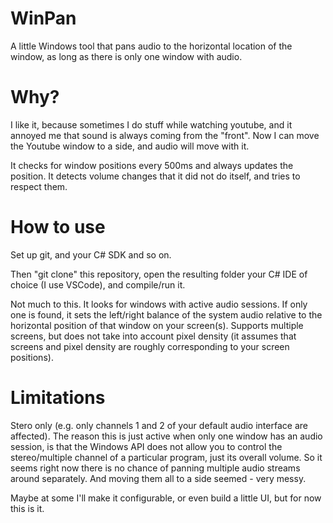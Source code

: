 # WinPan
A little Windows tool that pans audio to the horizontal location of the window, as long as there is only one window with audio.

# Why?
I like it, because sometimes I do stuff while watching youtube, and it annoyed me that sound is always coming from the "front". Now I can move the Youtube window to a side, and audio will move with it.

It checks for window positions every 500ms and always updates the position. It detects volume changes that it did not do itself, and tries to respect them.

# How to use
Set up git, and your C# SDK and so on.

Then "git clone" this repository, open the resulting folder your C# IDE of choice (I use VSCode), and compile/run it.

Not much to this. It looks for windows with active audio sessions. If only one is found, it sets the left/right balance of the system audio relative to the horizontal position of that window on your screen(s). Supports multiple screens, but does not take into account pixel density (it assumes that screens and pixel density are roughly corresponding to your screen positions).

# Limitations
Stero only (e.g. only channels 1 and 2 of your default audio interface are affected). The reason this is just active when only one window has an audio session, is that the Windows API does not allow you to control the stereo/multiple channel of a particular program, just its overall volume. So it seems right now there is no chance of panning multiple audio streams around separately. And moving them all to a side seemed - very messy. 

Maybe at some I'll make it configurable, or even build a little UI, but for now this is it.
